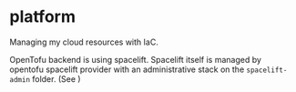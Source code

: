# platform
Managing my cloud resources with IaC.

OpenTofu backend is using spacelift.
Spacelift itself is managed by opentofu spacelift provider with an administrative stack on the `spacelift-admin` folder.
(See )